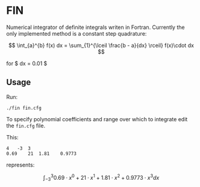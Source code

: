 # FIN

Numerical integrator of definite integrals writen in Fortran. Currently the only
implemented method is a constant step quadrature:

$$ \int_{a}^{b} f(x) dx = \sum_{1}^{\lceil \frac{b - a}{dx} \rceil} f(x)\cdot dx $$

for $ dx = 0.01 $

## Usage

Run:

```
./fin fin.cfg
```

To specify polynomial coefficients and range over which to integrate edit the
`fin.cfg` file.

This:

```
4	-3	3
0.69	21	1.81	0.9773
```

represents:

$$ \int_{-3}^{3} 0.69\cdot x^0 + 21\cdot x^1 + 1.81\cdot x^2 + 0.9773\cdot x^3 dx $$
